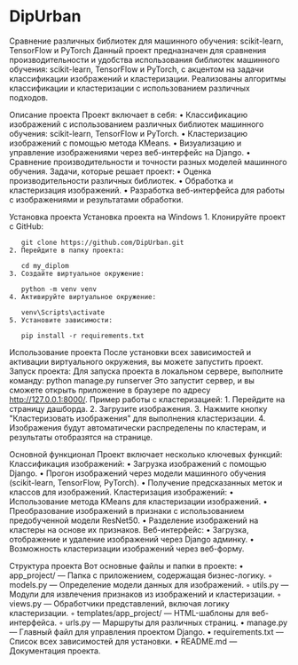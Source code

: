 # DipUrban

Сравнение различных библиотек для машинного обучения: scikit-learn, TensorFlow и PyTorch
Данный проект предназначен для сравнения производительности и удобства использования библиотек машинного обучения: scikit-learn, TensorFlow и PyTorch, с акцентом на задачи классификации изображений и кластеризации. Реализованы алгоритмы классификации и кластеризации с использованием различных подходов.

Описание проекта
Проект включает в себя:
    • Классификацию изображений с использованием различных библиотек машинного обучения: scikit-learn, TensorFlow и PyTorch.
    • Кластеризацию изображений с помощью метода KMeans.
    • Визуализацию и управление изображениями через веб-интерфейс на Django.
    • Сравнение производительности и точности разных моделей машинного обучения.
Задачи, которые решает проект:
    • Оценка производительности различных библиотек.
    • Обработка и кластеризация изображений.
    • Разработка веб-интерфейса для работы с изображениями и результатами обработки.


Установка проекта
Установка проекта на Windows
    1. Клонируйте проект с GitHub:

       git clone https://github.com/DipUrban.git
    2. Перейдите в папку проекта:

       cd my_diplom
    3. Создайте виртуальное окружение:

       python -m venv venv
    4. Активируйте виртуальное окружение:

       venv\Scripts\activate
    5. Установите зависимости:

       pip install -r requirements.txt

Использование проекта
После установки всех зависимостей и активации виртуального окружения, вы можете запустить проект.
Запуск проекта:
Для запуска проекта в локальном сервере, выполните команду:
python manage.py runserver
Это запустит сервер, и вы сможете открыть приложение в браузере по адресу http://127.0.0.1:8000/.
Пример работы с кластеризацией:
    1. Перейдите на страницу дашборда.
    2. Загрузите изображения.
    3. Нажмите кнопку "Кластеризовать изображения" для выполнения кластеризации.
    4. Изображения будут автоматически распределены по кластерам, и результаты отобразятся на странице.

Основной функционал
Проект включает несколько ключевых функций:
Классификация изображений:
    • Загрузка изображений с помощью Django.
    • Прогон изображений через модели машинного обучения (scikit-learn, TensorFlow, PyTorch).
    • Получение предсказанных меток и классов для изображений.
Кластеризация изображений:
    • Использование метода KMeans для кластеризации изображений.
    • Преобразование изображений в признаки с использованием предобученной модели ResNet50.
    • Разделение изображений на кластеры на основе их признаков.
Веб-интерфейс:
    • Загрузка, отображение и удаление изображений через Django админку.
    • Возможность кластеризации изображений через веб-форму.

Структура проекта
Вот основные файлы и папки в проекте:
    • app_project/ — Папка с приложением, содержащая бизнес-логику.
        ◦ models.py — Определение модели данных для изображений.
        ◦ utils.py — Модули для извлечения признаков из изображений и кластеризации.
        ◦ views.py — Обработчики представлений, включая логику кластеризации.
        ◦ templates/app_project/ — HTML-шаблоны для веб-интерфейса.
        ◦ urls.py — Маршруты для различных страниц.
    • manage.py — Главный файл для управления проектом Django.
    • requirements.txt — Список всех зависимостей для установки.
    • README.md — Документация проекта.

